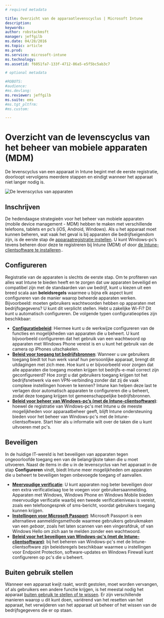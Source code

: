 ```yaml
---
# required metadata

title: Overzicht van de apparaatlevenscyclus | Microsoft Intune
description:
keywords:
author: robstackmsft
manager: jeffgilb
ms.date: 04/28/2016
ms.topic: article
ms.prod:
ms.service: microsoft-intune
ms.technology:
ms.assetid: f6051fa7-133f-4712-86a5-e5f5bc5ab3c7

# optional metadata

#ROBOTS:
#audience:
#ms.devlang:
ms.reviewer: jeffgilb
ms.suite: ems
#ms.tgt_pltfrm:
#ms.custom:

---
```


# Overzicht van de levenscyclus van het beheer van mobiele apparaten (MDM)

De levenscyclus van een apparaat in Intune begint met de eerste registratie, doorloopt vervolgens meerdere stappen en eindigt wanneer het apparaat niet langer nodig is.

![De levenscyclus van apparaten](./media/devicelifecycle_nobg.png "the Intune device lifecycle")

## Inschrijven
De hedendaagse strategieën voor het beheer van mobiele apparaten (mobile device management - MDM) hebben te maken met verschillende telefoons, tablets en pc’s (iOS, Android, Windows). Als u het apparaat moet kunnen beheren, wat vaak het geval is bij apparaten die bedrijfseigendom zijn, is de eerste stap de [apparaatregistratie instellen](enroll-devices-in-microsoft-intune.md). U kunt Windows-pc’s tevens beheren door deze te registreren bij Intune (MDM) of door [de Intune-clientsoftware te installeren](manage-windows-pcs-with-microsoft-intune.md)..

## Configureren
Registratie van de apparaten is slechts de eerste stap. Om te profiteren van alles wat Intune te bieden heeft en te zorgen dat uw apparaten beveiligd en compatibel zijn met de standaarden van uw bedrijf, kunt u kiezen uit een breed scala aan **beleidsregels** waarmee u bijna elk aspect kunt configureren van de manier waarop beheerde apparaten werken. Bijvoorbeeld: moeten gebruikers wachtwoorden hebben op apparaten met bedrijfsgegevens? U kunt dit verplicht stellen. Hebt u zakelijke Wi-Fi? Dit kunt u automatisch configureren. De volgende typen configuratieopties zijn beschikbaar:

- [**Configuratiebeleid**](manage-settings-and-features-on-your-devices-with-microsoft-intune-policies.md): Hiermee kunt u de werkwijze configureren van de functies en mogelijkheden van apparaten die u beheert. U kunt bijvoorbeeld configureren dat het gebruik van een wachtwoord op apparaten met Windows Phone vereist is en u kunt het gebruik van de camera op iPhones uitschakelen.
- [**Beleid voor toegang tot bedrijfsbronnen**](enable-access-to-company-resources-with-microsoft-intune.md): Wanneer u uw gebruikers toegang biedt tot hun werk vanaf hun persoonlijke apparaat, brengt dit uitdagingen met zich mee. Hoe kunt u er bijvoorbeeld voor zorgen dat alle apparaten die toegang moeten krijgen tot bedrijfs-e-mail correct zijn geconfigureerd? Hoe zorgt u dat gebruikers toegang krijgen tot het bedrijfsnetwerk via een VPN-verbinding zonder dat zij de vaak complexe instellingen hoeven te kennen? Intune kan helpen deze last te verlagen door automatisch apparaten te configureren die u beheert, zodat deze toegang krijgen tot gemeenschappelijke bedrijfsbronnen.
- [**Beleid voor beheer van Windows-pc’s (met de Intune-clientsoftware)**](common-windows-pc-management-tasks-with-the-microsoft-intune-computer-client.md): hoewel de registratie van Windows-pc's met Intune u de meeste mogelijkheden voor apparaatbeheer geeft, blijft Intune ondersteuning bieden voor het beheer van Windows-pc's met de Intune-clientsoftware. Start hier als u informatie wilt over de taken die u kunt uitvoeren met pc's.

## Beveiligen
In de huidige IT-wereld is het beveiligen van apparaten tegen ongeoorloofde toegang een van de belangrijkste taken die u moet uitvoeren. Naast de items in die u in de levenscyclus van het apparaat in de stap **Configureren** vindt, biedt Intune meer mogelijkheden om apparaten die u beheert te beveiligen tegen onbevoegde toegang of aanvallen.
- [**Meervoudige verificatie**](protect-windows-devices-with-multi-factor-authentication.md): U kunt apparaten nog beter beveiligen door een extra verificatielaag toe te voegen voor gebruikersaanmelding. Apparaten met Windows, Windows Phone en Windows Mobile bieden meervoudige verificatie waarbij een tweede verificatieniveau is vereist, zoals een telefoongesprek of sms-bericht, voordat gebruikers toegang kunnen krijgen.
- [**Instellingen voor Microsoft Passport**](control-microsoft-passport-settings-on-devices-with-microsoft-intune.md): Microsoft Passport is een alternatieve aanmeldingsmethode waarmee gebruikers gebruikmaken van een *gebaar*, zoals het laten scannen van een vingerafdruk, of van Windows Hello om zich aan te melden zonder een wachtwoord.
- [**Beleid voor het beveiligen van Windows-pc's (met de Intune-clientsoftware)**](policies-to-protect-windows-pcs-in-microsoft-intune.md): bij het beheren van Windows-pc's met de Intune-clientsoftware zijn beleidsregels beschikbaar waarmee u instellingen voor Endpoint Protection, software-updates en Windows Firewall kunt configureren op pc's die u beheert.

## Buiten gebruik stellen
Wanneer een apparaat kwijt raakt, wordt gestolen, moet worden vervangen, of als gebruikers een andere functie krijgen, is het meestal nodig het apparaat [buiten gebruik te stellen of te wissen](use-remote-wipe-to-help-protect-data-using-microsoft-intune.md). Er zijn verschillende manieren waarop u dit kunt doen, variërend van het resetten van het apparaat, het verwijderen van het apparaat uit beheer of het wissen van de bedrijfsgegevens die er op staan.


<!--HONumber=May16_HO1-->


